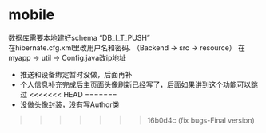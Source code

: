 # mobile

数据库需要本地建好schema “DB_I_T_PUSH”  
在hibernate.cfg.xml里改用户名和密码. （Backend -> src -> resource）
在myapp -> util -> Config.java改ip地址
* 推送和设备绑定暂时没做，后面再补
* 个人信息补充完成后主页面头像刷新已经写了，后面如果讲到这个功能可以跳过
<<<<<<< HEAD
=======
* 没做头像封装，没有写Author类
>>>>>>> 16b0d4c (fix bugs-Final version)
